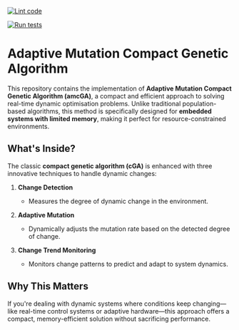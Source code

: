 [![Lint code](https://github.com/juzor/amcGA/actions/workflows/lint.yml/badge.svg)](https://github.com/juzor/amcGA/actions/workflows/lint.yml)

[![Run tests](https://github.com/juzor/amcGA/actions/workflows/test.yml/badge.svg)](https://github.com/juzor/amcGA/actions/workflows/test.yml)

# Adaptive Mutation Compact Genetic Algorithm

This repository contains the implementation of **Adaptive Mutation Compact Genetic Algorithm (amcGA)**, a compact and efficient approach to solving real-time dynamic optimisation problems. Unlike traditional population-based algorithms, this method is specifically designed for **embedded systems with limited memory**, making it perfect for resource-constrained environments.

## What's Inside?
The classic **compact genetic algorithm (cGA)** is enhanced with three innovative techniques to handle dynamic changes:

1. **Change Detection**  
   - Measures the degree of dynamic change in the environment.  

2. **Adaptive Mutation**  
   - Dynamically adjusts the mutation rate based on the detected degree of change.  

3. **Change Trend Monitoring**  
   - Monitors change patterns to predict and adapt to system dynamics.  

## Why This Matters
If you're dealing with dynamic systems where conditions keep changing—like real-time control systems or adaptive hardware—this approach offers a compact, memory-efficient solution without sacrificing performance.
